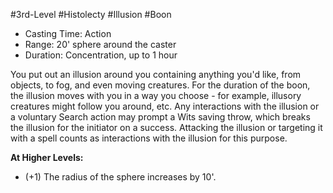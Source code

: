 #3rd-Level #Histolecty #Illusion #Boon
 
- Casting Time: Action
- Range: 20' sphere around the caster
- Duration: Concentration, up to 1 hour  

You put out an illusion around you containing anything you'd like, from objects, to fog, and even moving creatures. For the duration of the boon, the illusion moves with you in a way you choose - for example, illusory creatures might follow you around, etc. Any interactions with the illusion or a voluntary Search action may prompt a Wits saving throw, which breaks the illusion for the initiator on a success. Attacking the illusion or targeting it with a spell counts as interactions with the illusion for this purpose.
 
**At Higher Levels:** 
* (+1) The radius of the sphere increases by 10'.